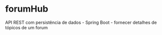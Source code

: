 # forumHub
API REST com persistência de dados - Spring Boot -  fornecer detalhes de tópicos de um forum
